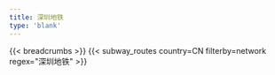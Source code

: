 ```yaml
---
title: 深圳地铁
type: 'blank'
---
```


{{< breadcrumbs >}}
{{< subway_routes country=CN filterby=network regex="深圳地铁" >}}
